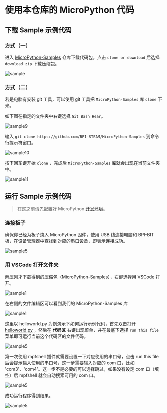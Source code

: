 # 使用本仓库的 MicroPython 代码

## 下载 Sample 示例代码

### 方式（一）

进入 [MicroPython-Samples](https://github.com/BPI-STEAM/MicroPython-Samples) 仓库下载代码包，点击 `clone or download` 后选择 `download zip` 下载压缩包。

![sample](images/sample.jpg)

### 方式（二）

若是电脑有安装 git 工具，可以使用 git 工具把 `MicroPython-Samples` 库 `clone` 下来。

如下图在指定的文件夹中右键选择 `Git Bash Hear`。

![sample9](images/sample9.png)

输入 `git clone https://github.com/BPI-STEAM/MicroPython-Samples` 到命令行提示符窗口。

![sample10](images/sample10.png)

按下回车键开始 `clone` ，完成后 `MicroPython-Samples` 库就会出现在当前文件夹中。

![sample11](images/sample11.png)

## 运行 Sample 示例代码

> 在这之前请先配置好 MicroPython [开发环境](build.md)。

### 连接板子

确保你已经为板子烧入 MicroPython 固件，使用 USB 线连接电脑和 BPI-BIT 板，在设备管理器中查找到对应的串口设备，即表示连接成功。

![sample5](images/sample6.png)

### 用 VSCode 打开文件夹

解压刚才下载得到的压缩包（MicroPython-Samples），右键选择用 VSCode 打开。

![sample1](images/sample3.png)

在右侧的文件编辑区可以看到我们的 MicroPython-Samples 库

![sample1](images/sample4.png)

这里以 helloworld.py 为例演示下如何运行示例代码，首先双击打开 [helloworld.py](https://github.com/BPI-STEAM/MicroPython-Samples/blob/master/00.basics/helloworld.py) ，然后在 **代码区** 右键出现菜单，并在最底下选择 `run this file` 菜单即可运行当前这个代码区的文件代码。

![sample5](images/sample5.png)

第一次使用 mpfshell 插件就需要设置一下对应使用的串口号，点击 run this file 后会提示输入使用的串口号，这一步需要输入对应的 com 口，比如 'com3'、'com4'。这一步不是必要的可以选择跳过，如果没有设定 com 口（填空）后 mpfshell 就会自动搜索可用的 com 口。

![sample5](images/sample7.png)

成功运行程序得到结果。

![sample5](images/sample8.png)
